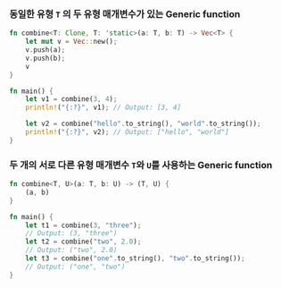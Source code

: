 ### 동일한 유형 `T` 의 두 유형 매개변수가 있는 Generic function

```rust
fn combine<T: Clone, T: 'static>(a: T, b: T) -> Vec<T> {
    let mut v = Vec::new();
    v.push(a);
    v.push(b);
    v
}
```

```rust
fn main() {
    let v1 = combine(3, 4);
    println!("{:?}", v1); // Output: [3, 4]

    let v2 = combine("hello".to_string(), "world".to_string());
    println!("{:?}", v2); // Output: ["hello", "world"]
}
```

### 두 개의 서로 다른 유형 매개변수 `T`와 `U`를 사용하는 Generic function

```rust
fn combine<T, U>(a: T, b: U) -> (T, U) {
    (a, b)
}

fn main() {
    let t1 = combine(3, "three");
    // Output: (3, "three")
    let t2 = combine("two", 2.0);
    // Output: ("two", 2.0)
    let t3 = combine("one".to_string(), "two".to_string());
    // Output: ("one", "two")
}
```